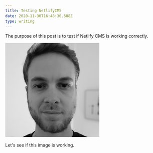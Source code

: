 ```yaml
---
title: Testing NetlifyCMS
date: 2020-11-30T16:48:30.508Z
type: writing
---
```

The purpose of this post is to test if Netlify CMS is working correctly.

![](/img/img.png)

Let's see if this image is working.